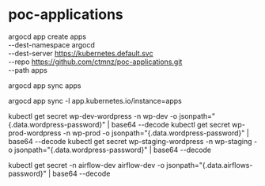 # poc-applications


argocd app create apps \
    --dest-namespace argocd \
    --dest-server https://kubernetes.default.svc \
    --repo https://github.com/ctmnz/poc-applications.git \
    --path apps

argocd app sync apps

argocd app sync -l app.kubernetes.io/instance=apps

kubectl get secret wp-dev-wordpress -n wp-dev -o jsonpath="{.data.wordpress-password}" | base64 --decode
kubectl get secret wp-prod-wordpress -n wp-prod -o jsonpath="{.data.wordpress-password}" | base64 --decode
kubectl get secret wp-staging-wordpress -n wp-staging -o jsonpath="{.data.wordpress-password}" | base64 --decode

kubectl get secret -n airflow-dev airflow-dev -o jsonpath="{.data.airflows-password}" | base64 --decode

